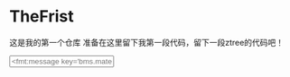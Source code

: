 # TheFrist
这是我的第一个仓库
准备在这里留下我第一段代码，留下一段ztree的代码吧！


<div class="panel-body">
    <div class="e-persons-search">
      <span class="e-persons-search-i" id="searchBtn"><i
        class="fa fa-search"></i></span> <input type="text"
        class="form-control e-persons-search-t" id="key"
        placeholder="<fmt:message key='bms.materiel.searchMateriel'/>">
    </div>
    <div class="e-persons-search-l">
      <ul id="treeDemo" class="ztree"></ul>
    </div>  
</div>


<script>
  var setting = {
		data: {
			key: {
				name: "materialId"
			},
			simpleData: {
				enable:true,
				idKey: "id",
				pIdKey: "materialParentId",
				rootPId: ""
			}
		},
		view: {
			showLine: true,
			selectedMulti: false,
			dblClickExpand: false,
			fontCss: setFontCss_ztree ,
			expandSpeed: ""
		},
		callback: {
			onClick: onClickFunc,
			onAsyncSuccess: selectedNodes,
       }
	};
  function onClickFunc(event,treeId,treeNode){
    //do something
  }
  function selectedNodes()(event,treeId,treeNode){
    //do something
  }
  
  //加载树形菜单
	$(document).ready(function(){
    $.fn.zTree.init($("#treeDemo"), setting,materialDatas);

  });
  
</script>
